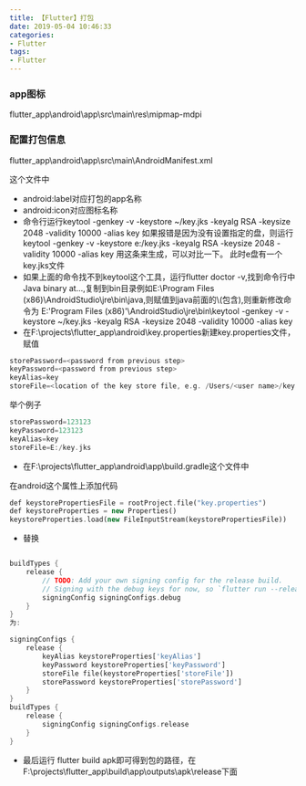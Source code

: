 ```yaml
---
title: 【Flutter】打包
date: 2019-05-04 10:46:33
categories: 
- Flutter
tags:
- Flutter
---
```

### app图标
flutter_app\android\app\src\main\res\mipmap-mdpi

### 配置打包信息
flutter_app\android\app\src\main\AndroidManifest.xml

这个文件中
+ android:label对应打包的app名称
+ android:icon对应图标名称
+ 命令行运行keytool -genkey -v -keystore ~/key.jks -keyalg RSA -keysize 2048 -validity 10000 -alias key
如果报错是因为没有设置指定的盘，则运行keytool -genkey -v -keystore e:/key.jks -keyalg RSA -keysize 2048 -validity 10000 -alias key 用这条来生成，可以对比一下。
此时e盘有一个key.jks文件
+ 如果上面的命令找不到keytool这个工具，运行flutter doctor -v,找到命令行中Java binary at...,复制到bin目录例如E:\Program Files (x86)\AndroidStudio\jre\bin\java,则赋值到java前面的\\(包含),则重新修改命令为
E:\'Program Files (x86)'\AndroidStudio\jre\bin\keytool -genkey -v -keystore ~/key.jks -keyalg RSA -keysize 2048 -validity 10000 -alias key
+ 在F:\projects\flutter_app\android\key.properties新建key.properties文件，赋值
```dart
storePassword=<password from previous step>
keyPassword=<password from previous step>
keyAlias=key
storeFile=<location of the key store file, e.g. /Users/<user name>/key.jks>

```
举个例子
```dart
storePassword=123123
keyPassword=123123
keyAlias=key
storeFile=E:/key.jks
```
+ 在F:\projects\flutter_app\android\app\build.gradle这个文件中

在android这个属性上添加代码
```dart
def keystorePropertiesFile = rootProject.file("key.properties")
def keystoreProperties = new Properties()
keystoreProperties.load(new FileInputStream(keystorePropertiesFile))

```
+ 替换
```dart

buildTypes {
    release {
        // TODO: Add your own signing config for the release build.
        // Signing with the debug keys for now, so `flutter run --release` works.
        signingConfig signingConfigs.debug
    }
}
为:

signingConfigs {
    release {
        keyAlias keystoreProperties['keyAlias']
        keyPassword keystoreProperties['keyPassword']
        storeFile file(keystoreProperties['storeFile'])
        storePassword keystoreProperties['storePassword']
    }
}
buildTypes {
    release {
        signingConfig signingConfigs.release
    }
}

```
+ 最后运行
flutter build apk即可得到包的路径，在F:\projects\flutter_app\build\app\outputs\apk\release下面
